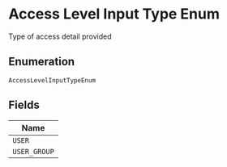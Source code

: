 
# Access Level Input Type Enum

Type of access detail provided

## Enumeration

`AccessLevelInputTypeEnum`

## Fields

| Name |
|  --- |
| `USER` |
| `USER_GROUP` |

